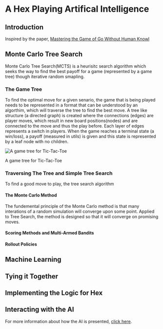# A Hex Playing Artifical Intelligence
## Introduction
Inspired by the paper, [Mastering the Game of Go Without Human Knowl](https://github.com/Cadence-Weddle/hex.github.io/blob/master/Game/static/Mastering%20the%20game%20of%20Go%20without%20human%20knowledge.pdf)

## Monte Carlo Tree Search
Monte Carlo Tree Search(MCTS) is a heurisitc search algorithm which seeks the way to find the best payoff for a game (represented by a game tree) though iterative random smapling.
### The Game Tree
To find the optimal move for a given senario, the game that is being played needs to be represented in a format that can be understood by an algorthim, which will traverse the tree to find the best move. A tree like structure (a directed graph) is created where the connections (edges) are player moves, which result in new board positions(nodes) and are connected to the move and thus the play before.
Each layer of edges represents a switch in players. When the game reaches a terminal state (a win/loss), a payoff (measured in utils) is given and this state is represented by a leaf node with no children.

![A game tree for Tic-Tac-Toe](https://upload.wikimedia.org/wikipedia/commons/d/da/Tic-tac-toe-game-tree.svg)

A game tree for Tic-Tac-Toe
### Traversing The Tree and Simple Tree Search
To find a good move to play, the tree search algorithm

#### The Monte Carlo Method
The fundemental principle of the Monte Carlo method is that many interations of a random simulation will converge upon some point. Applied to Tree Search, the method is designed so that it will converge on promising moves. 

#### Scoring Methods and Multi-Armed Bandits

#### Rollout Policies

## Machine Learning

## Tying it Together

## Implementing the Logic for Hex

## Interacting with the AI
For more information about how the AI is presented, [click here](https://github.com/Cadence-Weddle/hex.github.io/blob/master/Game/Web%20Server%20and%20Frontend%20Explanation.md).
